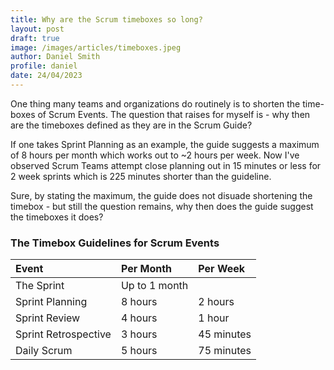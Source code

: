 ```yaml
---
title: Why are the Scrum timeboxes so long?
layout: post
draft: true
image: /images/articles/timeboxes.jpeg
author: Daniel Smith
profile: daniel
date: 24/04/2023
---
```


One thing many teams and organizations do routinely is to shorten the time-boxes of Scrum Events. The question that raises for myself is - why then are the timeboxes defined as they are in the Scrum Guide?

If one takes Sprint Planning as an example, the guide suggests a maximum of 8 hours per month which works out to ~2 hours per week. Now I've observed Scrum Teams attempt close planning out in 15 minutes or less for 2 week sprints which is 225 minutes shorter than the guideline.

Sure, by stating the maximum, the guide does not disuade shortening the timebox - but still the question remains, why then does the guide suggest the timeboxes it does?

### The Timebox Guidelines for Scrum Events

| Event | Per Month | Per Week |
|:---|:---|:---|
| The Sprint | Up to 1 month |
| Sprint Planning | 8 hours | 2 hours |
| Sprint Review | 4 hours | 1 hour |
| Sprint Retrospective | 3 hours | 45 minutes |
| Daily Scrum | 5 hours | 75 minutes |
